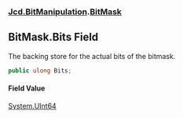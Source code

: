 ### [Jcd.BitManipulation](Jcd_BitManipulation.md 'Jcd.BitManipulation').[BitMask](Jcd_BitManipulation_BitMask.md 'Jcd.BitManipulation.BitMask')
## BitMask.Bits Field
The backing store for the actual bits of the bitmask.  
```csharp
public ulong Bits;
```
#### Field Value
[System.UInt64](https://docs.microsoft.com/en-us/dotnet/api/System.UInt64 'System.UInt64')
